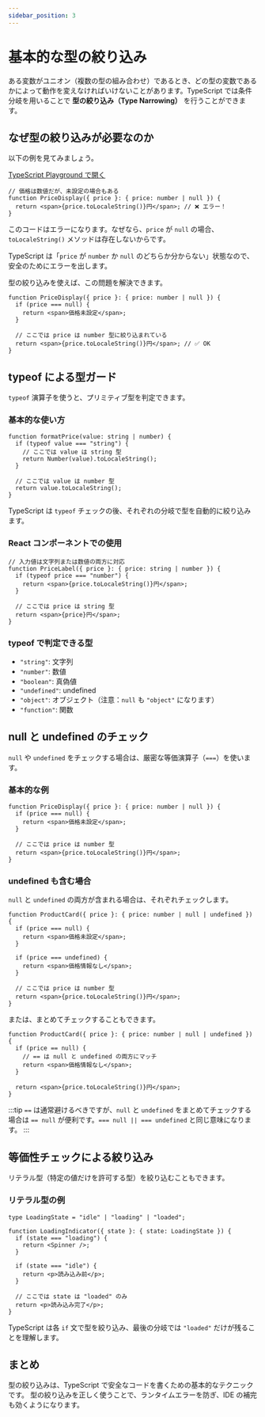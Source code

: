```yaml
---
sidebar_position: 3
---
```


# 基本的な型の絞り込み

ある変数がユニオン（複数の型の組み合わせ）であるとき、どの型の変数であるかによって動作を変えなければいけないことがあります。TypeScript では条件分岐を用いることで **型の絞り込み（Type Narrowing）** を行うことができます。

## なぜ型の絞り込みが必要なのか

以下の例を見てみましょう。

[TypeScript Playground で開く](https://www.typescriptlang.org/play/?#code/JYWwDg9gTgLgBAJQKYEMDG8BmUIjgcilQ3wChSB6CuQQvlAeC0HsGQB1NASBUAMGQGQZBABkCpzQWijAWdqA7BkAsGoAgVQEEMgIQZA0QylMAVwB2GYBCVwAClGBokAEWABnMABsUATwAUAbzhgdeuAF8AXHDsPdSd0oUgAIyQoOAAfOD9TUxcASg9SODgiGAUoDQAeExQlAD4bLz0AOhgIABkINBRTJABlGB0lAHMrGOdAMMV0iizcgG5SZyA)

```tsx
// 価格は数値だが、未設定の場合もある
function PriceDisplay({ price }: { price: number | null }) {
  return <span>{price.toLocaleString()}円</span>; // ❌ エラー！
}
```

このコードはエラーになります。なぜなら、`price` が `null` の場合、`toLocaleString()` メソッドは存在しないからです。

TypeScript は「`price` が `number` か `null` のどちらか分からない」状態なので、安全のためにエラーを出します。

型の絞り込みを使えば、この問題を解決できます。

```tsx
function PriceDisplay({ price }: { price: number | null }) {
  if (price === null) {
    return <span>価格未設定</span>;
  }

  // ここでは price は number 型に絞り込まれている
  return <span>{price.toLocaleString()}円</span>; // ✅ OK
}
```

## typeof による型ガード

`typeof` 演算子を使うと、プリミティブ型を判定できます。

### 基本的な使い方

```tsx
function formatPrice(value: string | number) {
  if (typeof value === "string") {
    // ここでは value は string 型
    return Number(value).toLocaleString();
  }

  // ここでは value は number 型
  return value.toLocaleString();
}
```

TypeScript は `typeof` チェックの後、それぞれの分岐で型を自動的に絞り込みます。

### React コンポーネントでの使用

```tsx
// 入力値は文字列または数値の両方に対応
function PriceLabel({ price }: { price: string | number }) {
  if (typeof price === "number") {
    return <span>{price.toLocaleString()}円</span>;
  }

  // ここでは price は string 型
  return <span>{price}円</span>;
}
```

### typeof で判定できる型

- `"string"`: 文字列
- `"number"`: 数値
- `"boolean"`: 真偽値
- `"undefined"`: undefined
- `"object"`: オブジェクト（注意：`null` も `"object"` になります）
- `"function"`: 関数

## null と undefined のチェック

`null` や `undefined` をチェックする場合は、厳密な等価演算子（`===`）を使います。

### 基本的な例

```tsx
function PriceDisplay({ price }: { price: number | null }) {
  if (price === null) {
    return <span>価格未設定</span>;
  }

  // ここでは price は number 型
  return <span>{price.toLocaleString()}円</span>;
}
```

### undefined も含む場合

`null` と `undefined` の両方が含まれる場合は、それぞれチェックします。

```tsx
function ProductCard({ price }: { price: number | null | undefined }) {
  if (price === null) {
    return <span>価格未設定</span>;
  }

  if (price === undefined) {
    return <span>価格情報なし</span>;
  }

  // ここでは price は number 型
  return <span>{price.toLocaleString()}円</span>;
}
```

または、まとめてチェックすることもできます。

```tsx
function ProductCard({ price }: { price: number | null | undefined }) {
  if (price == null) {
    // == は null と undefined の両方にマッチ
    return <span>価格情報なし</span>;
  }

  return <span>{price.toLocaleString()}円</span>;
}
```

:::tip
`==` は通常避けるべきですが、`null` と `undefined` をまとめてチェックする場合は `== null` が便利です。`=== null || === undefined` と同じ意味になります。
:::

## 等価性チェックによる絞り込み

リテラル型（特定の値だけを許可する型）を絞り込むこともできます。

### リテラル型の例

```tsx
type LoadingState = "idle" | "loading" | "loaded";

function LoadingIndicator({ state }: { state: LoadingState }) {
  if (state === "loading") {
    return <Spinner />;
  }

  if (state === "idle") {
    return <p>読み込み前</p>;
  }

  // ここでは state は "loaded" のみ
  return <p>読み込み完了</p>;
}
```

TypeScript は各 `if` 文で型を絞り込み、最後の分岐では `"loaded"` だけが残ることを理解します。

## まとめ

型の絞り込みは、TypeScript で安全なコードを書くための基本的なテクニックです。
型の絞り込みを正しく使うことで、ランタイムエラーを防ぎ、IDE の補完も効くようになります。
